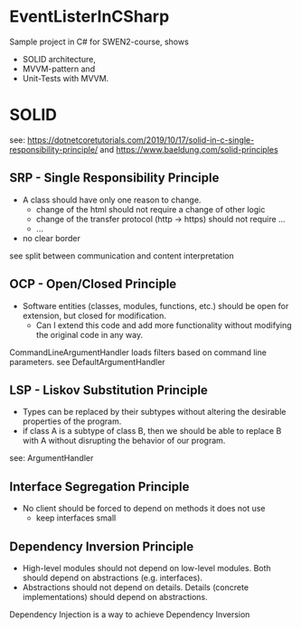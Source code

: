 # EventListerInCSharp
Sample project in C# for SWEN2-course, shows 
* SOLID architecture, 
* MVVM-pattern and 
* Unit-Tests with MVVM.


# SOLID

see: https://dotnetcoretutorials.com/2019/10/17/solid-in-c-single-responsibility-principle/
and https://www.baeldung.com/solid-principles

## SRP - Single Responsibility Principle

* A class should have only one reason to change.
  * change of the html should not require a change of other logic
  * change of the transfer protocol (http -> https) should not require ...
  * ...
* no clear border

see split between communication and content interpretation

## OCP - Open/Closed Principle 

* Software entities (classes, modules, functions, etc.) should be open for extension, but closed for modification.
  * Can I extend this code and add more functionality without modifying the original code in any way.

CommandLineArgumentHandler loads filters based on command line parameters.
see DefaultArgumentHandler

## LSP - Liskov Substitution Principle

* Types can be replaced by their subtypes without altering the desirable properties of the program.
* if class A is a subtype of class B, then we should be able to replace B with A without disrupting the behavior of our program.

see: ArgumentHandler

## Interface Segregation Principle

* No client should be forced to depend on methods it does not use
    * keep interfaces small

## Dependency Inversion Principle

* High-level modules should not depend on low-level modules. Both should depend on abstractions (e.g. interfaces).
* Abstractions should not depend on details. Details (concrete implementations) should depend on abstractions.

Dependency Injection is a way to achieve Dependency Inversion
